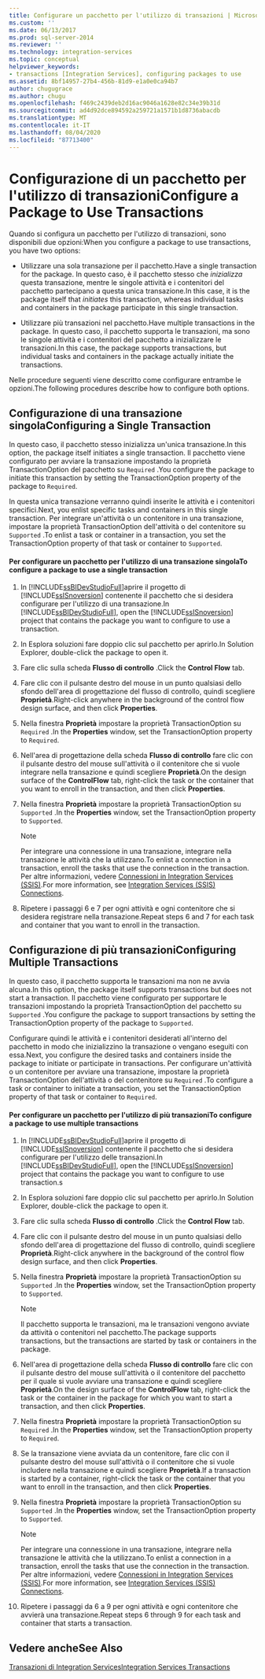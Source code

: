 ```yaml
---
title: Configurare un pacchetto per l'utilizzo di transazioni | Microsoft Docs
ms.custom: ''
ms.date: 06/13/2017
ms.prod: sql-server-2014
ms.reviewer: ''
ms.technology: integration-services
ms.topic: conceptual
helpviewer_keywords:
- transactions [Integration Services], configuring packages to use
ms.assetid: 8bf14957-27b4-456b-81d9-e1a0e0ca94b7
author: chugugrace
ms.author: chugu
ms.openlocfilehash: f469c2439deb2d16ac9046a1628e82c34e39b31d
ms.sourcegitcommit: ad4d92dce894592a259721a1571b1d8736abacdb
ms.translationtype: MT
ms.contentlocale: it-IT
ms.lasthandoff: 08/04/2020
ms.locfileid: "87713400"
---
```

# <a name="configure-a-package-to-use-transactions"></a><span data-ttu-id="62f64-102">Configurazione di un pacchetto per l'utilizzo di transazioni</span><span class="sxs-lookup"><span data-stu-id="62f64-102">Configure a Package to Use Transactions</span></span>
  <span data-ttu-id="62f64-103">Quando si configura un pacchetto per l'utilizzo di transazioni, sono disponibili due opzioni:</span><span class="sxs-lookup"><span data-stu-id="62f64-103">When you configure a package to use transactions, you have two options:</span></span>  
  
-   <span data-ttu-id="62f64-104">Utilizzare una sola transazione per il pacchetto.</span><span class="sxs-lookup"><span data-stu-id="62f64-104">Have a single transaction for the package.</span></span> <span data-ttu-id="62f64-105">In questo caso, è il pacchetto stesso che *inizializza* questa transazione, mentre le singole attività e i contenitori del pacchetto partecipano a questa unica transazione.</span><span class="sxs-lookup"><span data-stu-id="62f64-105">In this case, it is the package itself that *initiates* this transaction, whereas individual tasks and containers in the package participate in this single transaction.</span></span>  
  
-   <span data-ttu-id="62f64-106">Utilizzare più transazioni nel pacchetto.</span><span class="sxs-lookup"><span data-stu-id="62f64-106">Have multiple transactions in the package.</span></span> <span data-ttu-id="62f64-107">In questo caso, il pacchetto supporta le transazioni, ma sono le singole attività e i contenitori del pacchetto a inizializzare le transazioni.</span><span class="sxs-lookup"><span data-stu-id="62f64-107">In this case, the package supports transactions, but individual tasks and containers in the package actually initiate the transactions.</span></span>  
  
 <span data-ttu-id="62f64-108">Nelle procedure seguenti viene descritto come configurare entrambe le opzioni.</span><span class="sxs-lookup"><span data-stu-id="62f64-108">The following procedures describe how to configure both options.</span></span>  
  
## <a name="configuring-a-single-transaction"></a><span data-ttu-id="62f64-109">Configurazione di una transazione singola</span><span class="sxs-lookup"><span data-stu-id="62f64-109">Configuring a Single Transaction</span></span>  
 <span data-ttu-id="62f64-110">In questo caso, il pacchetto stesso inizializza un'unica transazione.</span><span class="sxs-lookup"><span data-stu-id="62f64-110">In this option, the package itself initiates a single transaction.</span></span> <span data-ttu-id="62f64-111">Il pacchetto viene configurato per avviare la transazione impostando la proprietà TransactionOption del pacchetto su `Required` .</span><span class="sxs-lookup"><span data-stu-id="62f64-111">You configure the package to initiate this transaction by setting the TransactionOption property of the package to `Required`.</span></span>  
  
 <span data-ttu-id="62f64-112">In questa unica transazione verranno quindi inserite le attività e i contenitori specifici.</span><span class="sxs-lookup"><span data-stu-id="62f64-112">Next, you enlist specific tasks and containers in this single transaction.</span></span> <span data-ttu-id="62f64-113">Per integrare un'attività o un contenitore in una transazione, impostare la proprietà TransactionOption dell'attività o del contenitore su `Supported` .</span><span class="sxs-lookup"><span data-stu-id="62f64-113">To enlist a task or container in a transaction, you set the TransactionOption property of that task or container to `Supported`.</span></span>  
  
#### <a name="to-configure-a-package-to-use-a-single-transaction"></a><span data-ttu-id="62f64-114">Per configurare un pacchetto per l'utilizzo di una transazione singola</span><span class="sxs-lookup"><span data-stu-id="62f64-114">To configure a package to use a single transaction</span></span>  
  
1.  <span data-ttu-id="62f64-115">In [!INCLUDE[ssBIDevStudioFull](../includes/ssbidevstudiofull-md.md)]aprire il progetto di [!INCLUDE[ssISnoversion](../includes/ssisnoversion-md.md)] contenente il pacchetto che si desidera configurare per l'utilizzo di una transazione.</span><span class="sxs-lookup"><span data-stu-id="62f64-115">In [!INCLUDE[ssBIDevStudioFull](../includes/ssbidevstudiofull-md.md)], open the [!INCLUDE[ssISnoversion](../includes/ssisnoversion-md.md)] project that contains the package you want to configure to use a transaction.</span></span>  
  
2.  <span data-ttu-id="62f64-116">In Esplora soluzioni fare doppio clic sul pacchetto per aprirlo.</span><span class="sxs-lookup"><span data-stu-id="62f64-116">In Solution Explorer, double-click the package to open it.</span></span>  
  
3.  <span data-ttu-id="62f64-117">Fare clic sulla scheda **Flusso di controllo** .</span><span class="sxs-lookup"><span data-stu-id="62f64-117">Click the **Control Flow** tab.</span></span>  
  
4.  <span data-ttu-id="62f64-118">Fare clic con il pulsante destro del mouse in un punto qualsiasi dello sfondo dell'area di progettazione del flusso di controllo, quindi scegliere **Proprietà**.</span><span class="sxs-lookup"><span data-stu-id="62f64-118">Right-click anywhere in the background of the control flow design surface, and then click **Properties**.</span></span>  
  
5.  <span data-ttu-id="62f64-119">Nella finestra **Proprietà** impostare la proprietà TransactionOption su `Required` .</span><span class="sxs-lookup"><span data-stu-id="62f64-119">In the **Properties** window, set the TransactionOption property to `Required`.</span></span>  
  
6.  <span data-ttu-id="62f64-120">Nell'area di progettazione della scheda **Flusso di controllo** fare clic con il pulsante destro del mouse sull'attività o il contenitore che si vuole integrare nella transazione e quindi scegliere **Proprietà**.</span><span class="sxs-lookup"><span data-stu-id="62f64-120">On the design surface of the **ControlFlow** tab, right-click the task or the container that you want to enroll in the transaction, and then click **Properties**.</span></span>  
  
7.  <span data-ttu-id="62f64-121">Nella finestra **Proprietà** impostare la proprietà TransactionOption su `Supported` .</span><span class="sxs-lookup"><span data-stu-id="62f64-121">In the **Properties** window, set the TransactionOption property to `Supported`.</span></span>  
  
    > [!NOTE]  
    >  <span data-ttu-id="62f64-122">Per integrare una connessione in una transazione, integrare nella transazione le attività che la utilizzano.</span><span class="sxs-lookup"><span data-stu-id="62f64-122">To enlist a connection in a transaction, enroll the tasks that use the connection in the transaction.</span></span> <span data-ttu-id="62f64-123">Per altre informazioni, vedere [Connessioni in Integration Services &#40;SSIS&#41;](connection-manager/integration-services-ssis-connections.md).</span><span class="sxs-lookup"><span data-stu-id="62f64-123">For more information, see [Integration Services &#40;SSIS&#41; Connections](connection-manager/integration-services-ssis-connections.md).</span></span>  
  
8.  <span data-ttu-id="62f64-124">Ripetere i passaggi 6 e 7 per ogni attività e ogni contenitore che si desidera registrare nella transazione.</span><span class="sxs-lookup"><span data-stu-id="62f64-124">Repeat steps 6 and 7 for each task and container that you want to enroll in the transaction.</span></span>  
  
## <a name="configuring-multiple-transactions"></a><span data-ttu-id="62f64-125">Configurazione di più transazioni</span><span class="sxs-lookup"><span data-stu-id="62f64-125">Configuring Multiple Transactions</span></span>  
 <span data-ttu-id="62f64-126">In questo caso, il pacchetto supporta le transazioni ma non ne avvia alcuna.</span><span class="sxs-lookup"><span data-stu-id="62f64-126">In this option, the package itself supports transactions but does not start a transaction.</span></span> <span data-ttu-id="62f64-127">Il pacchetto viene configurato per supportare le transazioni impostando la proprietà TransactionOption del pacchetto su `Supported` .</span><span class="sxs-lookup"><span data-stu-id="62f64-127">You configure the package to support transactions by setting the TransactionOption property of the package to `Supported`.</span></span>  
  
 <span data-ttu-id="62f64-128">Configurare quindi le attività e i contenitori desiderati all'interno del pacchetto in modo che inizializzino la transazione o vengano eseguiti con essa.</span><span class="sxs-lookup"><span data-stu-id="62f64-128">Next, you configure the desired tasks and containers inside the package to initiate or participate in transactions.</span></span> <span data-ttu-id="62f64-129">Per configurare un'attività o un contenitore per avviare una transazione, impostare la proprietà TransactionOption dell'attività o del contenitore su `Required` .</span><span class="sxs-lookup"><span data-stu-id="62f64-129">To configure a task or container to initiate a transaction, you set the TransactionOption property of that task or container to `Required`.</span></span>  
  
#### <a name="to-configure-a-package-to-use-multiple-transactions"></a><span data-ttu-id="62f64-130">Per configurare un pacchetto per l'utilizzo di più transazioni</span><span class="sxs-lookup"><span data-stu-id="62f64-130">To configure a package to use multiple transactions</span></span>  
  
1.  <span data-ttu-id="62f64-131">In [!INCLUDE[ssBIDevStudioFull](../includes/ssbidevstudiofull-md.md)]aprire il progetto di [!INCLUDE[ssISnoversion](../includes/ssisnoversion-md.md)] contenente il pacchetto che si desidera configurare per l'utilizzo delle transazioni.</span><span class="sxs-lookup"><span data-stu-id="62f64-131">In [!INCLUDE[ssBIDevStudioFull](../includes/ssbidevstudiofull-md.md)], open the [!INCLUDE[ssISnoversion](../includes/ssisnoversion-md.md)] project that contains the package you want to configure to use transaction.s</span></span>  
  
2.  <span data-ttu-id="62f64-132">In Esplora soluzioni fare doppio clic sul pacchetto per aprirlo.</span><span class="sxs-lookup"><span data-stu-id="62f64-132">In Solution Explorer, double-click the package to open it.</span></span>  
  
3.  <span data-ttu-id="62f64-133">Fare clic sulla scheda **Flusso di controllo** .</span><span class="sxs-lookup"><span data-stu-id="62f64-133">Click the **Control Flow** tab.</span></span>  
  
4.  <span data-ttu-id="62f64-134">Fare clic con il pulsante destro del mouse in un punto qualsiasi dello sfondo dell'area di progettazione del flusso di controllo, quindi scegliere **Proprietà**.</span><span class="sxs-lookup"><span data-stu-id="62f64-134">Right-click anywhere in the background of the control flow design surface, and then click **Properties**.</span></span>  
  
5.  <span data-ttu-id="62f64-135">Nella finestra **Proprietà** impostare la proprietà TransactionOption su `Supported` .</span><span class="sxs-lookup"><span data-stu-id="62f64-135">In the **Properties** window, set the TransactionOption property to `Supported`.</span></span>  
  
    > [!NOTE]  
    >  <span data-ttu-id="62f64-136">Il pacchetto supporta le transazioni, ma le transazioni vengono avviate da attività o contenitori nel pacchetto.</span><span class="sxs-lookup"><span data-stu-id="62f64-136">The package supports transactions, but the transactions are started by task or containers in the package.</span></span>  
  
6.  <span data-ttu-id="62f64-137">Nell'area di progettazione della scheda **Flusso di controllo** fare clic con il pulsante destro del mouse sull'attività o il contenitore del pacchetto per il quale si vuole avviare una transazione e quindi scegliere **Proprietà**.</span><span class="sxs-lookup"><span data-stu-id="62f64-137">On the design surface of the **ControlFlow** tab, right-click the task or the container in the package for which you want to start a transaction, and then click **Properties**.</span></span>  
  
7.  <span data-ttu-id="62f64-138">Nella finestra **Proprietà** impostare la proprietà TransactionOption su `Required` .</span><span class="sxs-lookup"><span data-stu-id="62f64-138">In the **Properties** window, set the TransactionOption property to `Required`.</span></span>  
  
8.  <span data-ttu-id="62f64-139">Se la transazione viene avviata da un contenitore, fare clic con il pulsante destro del mouse sull'attività o il contenitore che si vuole includere nella transazione e quindi scegliere **Proprietà**.</span><span class="sxs-lookup"><span data-stu-id="62f64-139">If a transaction is started by a container, right-click the task or the container that you want to enroll in the transaction, and then click **Properties**.</span></span>  
  
9. <span data-ttu-id="62f64-140">Nella finestra **Proprietà** impostare la proprietà TransactionOption su `Supported` .</span><span class="sxs-lookup"><span data-stu-id="62f64-140">In the **Properties** window, set the TransactionOption property to `Supported`.</span></span>  
  
    > [!NOTE]  
    >  <span data-ttu-id="62f64-141">Per integrare una connessione in una transazione, integrare nella transazione le attività che la utilizzano.</span><span class="sxs-lookup"><span data-stu-id="62f64-141">To enlist a connection in a transaction, enroll the tasks that use the connection in the transaction.</span></span> <span data-ttu-id="62f64-142">Per altre informazioni, vedere [Connessioni in Integration Services &#40;SSIS&#41;](connection-manager/integration-services-ssis-connections.md).</span><span class="sxs-lookup"><span data-stu-id="62f64-142">For more information, see [Integration Services &#40;SSIS&#41; Connections](connection-manager/integration-services-ssis-connections.md).</span></span>  
  
10. <span data-ttu-id="62f64-143">Ripetere i passaggi da 6 a 9 per ogni attività e ogni contenitore che avvierà una transazione.</span><span class="sxs-lookup"><span data-stu-id="62f64-143">Repeat steps 6 through 9 for each task and container that starts a transaction.</span></span>  
  
## <a name="see-also"></a><span data-ttu-id="62f64-144">Vedere anche</span><span class="sxs-lookup"><span data-stu-id="62f64-144">See Also</span></span>  
 [<span data-ttu-id="62f64-145">Transazioni di Integration Services</span><span class="sxs-lookup"><span data-stu-id="62f64-145">Integration Services Transactions</span></span>](integration-services-transactions.md)  
  
  
